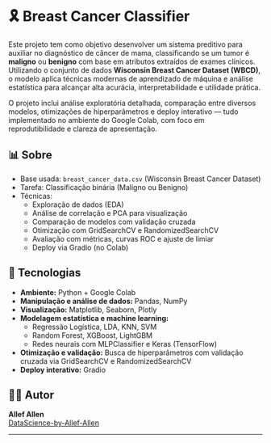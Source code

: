 # 🎗️ Breast Cancer Classifier

Este projeto tem como objetivo desenvolver um sistema preditivo para auxiliar no diagnóstico de câncer de mama, classificando se um tumor é **maligno** ou **benigno** com base em atributos extraídos de exames clínicos. Utilizando o conjunto de dados **Wisconsin Breast Cancer Dataset (WBCD)**, o modelo aplica técnicas modernas de aprendizado de máquina e análise estatística para alcançar alta acurácia, interpretabilidade e utilidade prática.

O projeto inclui análise exploratória detalhada, comparação entre diversos modelos, otimizações de hiperparâmetros e deploy interativo — tudo implementado no ambiente do Google Colab, com foco em reprodutibilidade e clareza de apresentação.

## 📊 Sobre

- Base usada: `breast_cancer_data.csv` (Wisconsin Breast Cancer Dataset)
- Tarefa: Classificação binária (Maligno ou Benigno)
- Técnicas:
  - Exploração de dados (EDA)
  - Análise de correlação e PCA para visualização
  - Comparação de modelos com validação cruzada
  - Otimização com GridSearchCV e RandomizedSearchCV
  - Avaliação com métricas, curvas ROC e ajuste de limiar
  - Deploy via Gradio (no Colab)

## 🧪 Tecnologias

- **Ambiente:** Python + Google Colab  
- **Manipulação e análise de dados:** Pandas, NumPy  
- **Visualização:** Matplotlib, Seaborn, Plotly  
- **Modelagem estatística e machine learning:**  
  - Regressão Logística, LDA, KNN, SVM  
  - Random Forest, XGBoost, LightGBM  
  - Redes neurais com MLPClassifier e Keras (TensorFlow)  
- **Otimização e validação:** Busca de hiperparâmetros com validação cruzada via GridSearchCV e RandomizedSearchCV
- **Deploy interativo:** Gradio  

## 👨‍💻 Autor

**Allef Allen**  
[DataScience-by-Allef-Allen](https://github.com/DataScience-by-Allef-Allen)

---
